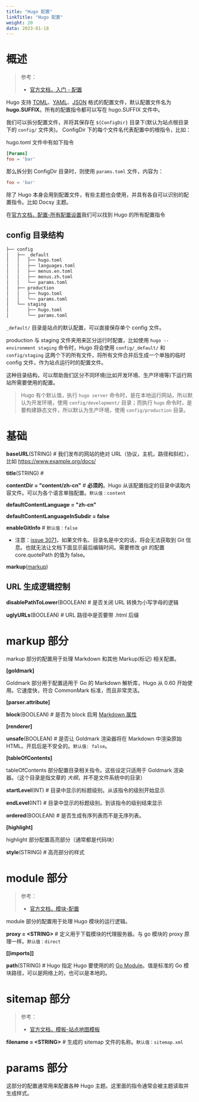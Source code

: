 ```yaml
---
title: "Hugo 配置"
linkTitle: "Hugo 配置"
weight: 20
data: 2023-01-18
---
```


# 概述
>
> 参考：
>
> - [官方文档，入门 - 配置](https://gohugo.io/getting-started/configuration/)

Hugo 支持 [TOML](/docs/2.编程/无法分类的语言/TOML.md)、[YAML](/docs/2.编程/无法分类的语言/YAML.md)、[JSON](/docs/2.编程/无法分类的语言/JSON.md) 格式的配置文件，默认配置文件名为 **hugo.SUFFIX**。所有的配置指令都可以写在 hugo.SUFFIX 文件中。

我们可以拆分配置文件，并将其保存在 `${ConfigDir}` 目录下(默认为站点根目录下的 `config/` 文件夹)。 ConfigDir 下的每个文件名代表配置中的根指令，比如：

hugo.toml 文件中有如下指令

```toml
[Params]
foo = 'bar'
```

那么拆分到 ConfigDir 目录时，则使用 `params.toml` 文件，内容为：

```toml
foo = 'bar'
```

除了 Hugo 本身会用到配置文件，有些主题也会使用，并具有各自可以识别的配置指令。比如 Docsy 主题。

在[官方文档，配置-所有配置设置](https://gohugo.io/getting-started/configuration/#all-configuration-settings)我们可以找到 Hugo 的所有配置指令

## config 目录结构

```bash
├── config
│   ├── _default
│   │   ├── hugo.toml
│   │   ├── languages.toml
│   │   ├── menus.en.toml
│   │   ├── menus.zh.toml
│   │   └── params.toml
│   ├── production
│   │   ├── hugo.toml
│   │   └── params.toml
│   └── staging
│       ├── hugo.toml
│       └── params.toml
```

`_default/` 目录是站点的默认配置，可以直接保存单个 config 文件。

production 与 staging 文件夹用来区分运行时配置，比如使用 `hugo --environment staging` 命令时，Hugo 将会使用 `config/_default/` 和 `config/staging` 这两个下的所有文件，将所有文件合并后生成一个单独的临时 config 文件，作为站点运行时的配置文件。

这种目录结构，可以帮助我们区分不同环境(比如开发环境、生产环境等)下运行网站所需要使用的配置。

> Hugo 有个默认值，执行 `hugo server` 命令时，是在本地运行网站，所以默认为开发环境，使用 `config/development/` 目录；而执行 `hugo` 命令时，是要构建静态文件，所以默认为生产环境，使用 `config/production` 目录。

# 基础

**baseURL**(STRING) # 我们发布的网站的绝对 URL（协议，主机，路径和斜杠），比如 https://www.example.org/docs/

**title**(STRING) #

**contentDir = "content/zh-cn"** # **必须的**。Hugo 从该配置指定的目录中读取内容文件。可以为各个语言单独配置。`默认值：content`

**defaultContentLanguage = "zh-cn"**

**defaultContentLanguageInSubdir = false**

**enableGitInfo** # `默认值：false`

- 注意：[issue 3071](https://github.com/gohugoio/hugo/issues/3071)，如果文件名、目录名是中文的话，将会无法获取到 Git 信息。也就无法让文档下面显示最后编辑时间。需要修改 git 的配置 core.quotePath 的值为 false。

**markup**([markup](#markup%20部分))

## URL 生成逻辑控制

**disablePathToLower**(BOOLEAN) # 是否关闭 URL 转换为小写字母的逻辑

**uglyURLs**(BOOLEAN) # URL 路径中是否要带 .html 后缀

# markup 部分

markup 部分的配置用于处理 Markdown 和其他 Markup(标记) 相关配置。

**\[goldmark]**

Goldmark 部分用于配置适用于 Go 的 Markdown 解析库，Hugo 从 0.60 开始使用。它速度快，符合 CommonMark 标准，而且非常灵活。

**\[parser.attribute]**

**block**(BOOLEAN) # 是否为 block 启用 [Markdown 属性](https://gohugo.io/content-management/markdown-attributes/)

**\[renderer]**

**unsafe**(BOOLEAN) # 是否让 Goldmark 渲染器将在 Markdown 中渲染原始 HTML。开启后是不安全的。`默认值: false`。

**\[tableOfContents]**

tableOfContents 部分配置目录相关指令。这些设定只适用于 Goldmark 渲染器。（这个目录是指文章的 *大纲*，并不是文件系统中的目录）

**startLevel**(INT) # 目录中显示的标题级别。从该指令的级别开始显示

**endLevel**(INT) # 目录中显示的标题级别。到该指令的级别结束显示

**ordered**(BOOLEAN) # 是否生成有序列表而不是无序列表。

**\[highlight]**

highlight 部分配置高亮部分（通常都是代码块）

**style**(STRING) # 高亮部分的样式

# module 部分

> 参考：
>
> - [官方文档，模块-配置](https://gohugo.io/hugo-modules/configuration/)

module 部分的配置用于处理 Hugo 模块的运行逻辑。

**proxy = \<STRING>** # 定义用于下载模块的代理服务器。与 go 模块的 proxy 原理一样。`默认值：direct`

**\[\[imports]]**

**path**(STRING) # Hugo 指定 Hugo 要使用的的 [Go Module](/docs/2.编程/高级编程语言/Go/Go%20环境安装与使用/Go%20Module.md)。值是标准的 Go 模块路径，可以是网络上的，也可以是本地的。

# sitemap 部分

> 参考：
>
> - [官方文档，模板-站点地图模板](https://gohugo.io/templates/sitemap-template/)

**filename = \<STRING>** # 生成的 sitemap 文件的名称。`默认值：sitemap.xml`

# params 部分

这部分的配置通常用来配置各种 Hugo 主题。这里面的指令通常会被主题读取并生成样式。